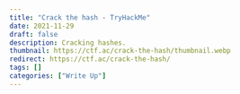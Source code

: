 ```yaml
---
title: "Crack the hash - TryHackMe"
date: 2021-11-29
draft: false
description: Cracking hashes.
thumbnail: https://ctf.ac/crack-the-hash/thumbnail.webp
redirect: https://ctf.ac/crack-the-hash/
tags: []
categories: ["Write Up"]
---
```


